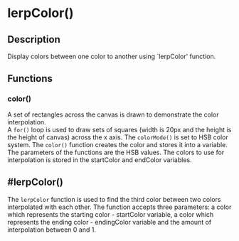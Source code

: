 # lerpColor()

## Description
Display colors between one color to another using `lerpColor' function.

## Functions
### color()
A set of rectangles across the canvas is drawn to demonstrate the color interpolation. </br> A `for()` loop is used to draw sets of squares (width is 20px and the height is the height of canvas) across the x axis.
The `colorMode()` is set to HSB color system. The `color()` function creates the color and stores it into a variable. The parameters of the functions are the HSB values. The colors to use for interpolation is stored in the startColor and endColor variables.

## #lerpColor()
The `lerpColor` function is used to find the third color between two colors interpolated with each other. The function accepts three parameters: a color which represents the starting color - startColor variable, a color which represents the ending color - endingColor variable and the amount of interpolation between 0 and 1.
